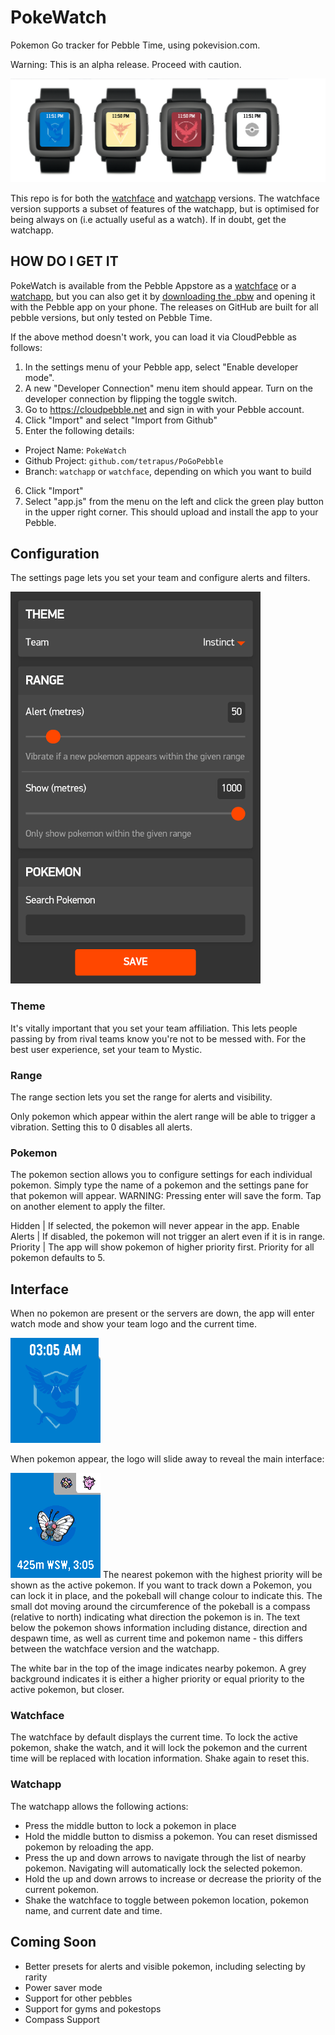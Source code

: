 # PokeWatch
Pokemon Go tracker for Pebble Time, using pokevision.com.

Warning: This is an alpha release. Proceed with caution.

![Teams](docs/images/teams.png "Team Branding")

This repo is for both the [watchface](https://apps.getpebble.com/applications/5796959aa40d829e7b00001e) and [watchapp](https://apps.getpebble.com/en_US/application/5798e5b11482cdda2b0000c8) versions. The watchface version supports a subset of features of the watchapp, but is optimised for being always on (i.e actually useful as a watch). If in doubt, get the watchapp.

## HOW DO I GET IT
PokeWatch is available from the Pebble Appstore as a [watchface](https://apps.getpebble.com/applications/5796959aa40d829e7b00001e) or a [watchapp](https://apps.getpebble.com/en_US/application/5798e5b11482cdda2b0000c8), but you can also get it by [downloading the .pbw](https://github.com/tetrapus/PoGoPebble/releases/) and opening it with the Pebble app on your phone. The releases on GitHub are built for all pebble versions, but only tested on Pebble Time.

If the above method doesn't work, you can load it via CloudPebble as follows:

1. In the settings menu of your Pebble app, select "Enable developer mode".
2. A new "Developer Connection" menu item should appear. Turn on the developer connection by flipping the toggle switch.
3. Go to https://cloudpebble.net and sign in with your Pebble account.
4. Click "Import" and select "Import from Github"
5. Enter the following details:
  * Project Name: `PokeWatch`
  * Github Project: `github.com/tetrapus/PoGoPebble`
  * Branch: `watchapp` or `watchface`, depending on which you want to build
6. Click "Import"
7. Select "app.js" from the menu on the left and click the green play button in the upper right corner. This should upload and install the app to your Pebble.

## Configuration
The settings page lets you set your team and configure alerts and filters.

![Settings](docs/images/settings.png "Settings Page")

### Theme
It's vitally important that you set your team affiliation. This lets people passing by from rival teams know you're not to be messed with. For the best user experience, set your team to Mystic.

### Range
The range section lets you set the range for alerts and visibility.

Only pokemon which appear within the alert range will be able to trigger a vibration. Setting this to 0 disables all alerts.

### Pokemon
The pokemon section allows you to configure settings for each individual pokemon. Simply type the name of a pokemon and the settings pane for that pokemon will appear.
WARNING: Pressing enter will save the form. Tap on another element to apply the filter.

Hidden | If selected, the pokemon will never appear in the app.
Enable Alerts | If disabled, the pokemon will not trigger an alert even if it is in range.
Priority | The app will show pokemon of higher priority first. Priority for all pokemon defaults to 5.

## Interface
When no pokemon are present or the servers are down, the app will enter watch mode and show your team logo and the current time.

![Logo](docs/images/logo.png "Splash Screen")

When pokemon appear, the logo will slide away to reveal the main interface:

![PokeHunt](docs/images/interface.png "Main interface")
The nearest pokemon with the highest priority will be shown as the active pokemon. If you want to track down a Pokemon, you can lock it in place, and the pokeball will change colour to indicate this. The small dot moving around the circumference of the pokeball is a compass (relative to north) indicating what direction the pokemon is in. The text below the pokemon shows information including distance, direction and despawn time, as well as current time and pokemon name - this differs between the watchface version and the watchapp.

The white bar in the top of the image indicates nearby pokemon. A grey background indicates it is either a higher priority or equal priority to the active pokemon, but closer.

### Watchface
The watchface by default displays the current time. To lock the active pokemon, shake the watch, and it will lock the pokemon and the current time will be replaced with location information. Shake again to reset this.

### Watchapp
The watchapp allows the following actions:
- Press the middle button to lock a pokemon in place
- Hold the middle button to dismiss a pokemon. You can reset dismissed pokemon by reloading the app.
- Press the up and down arrows to navigate through the list of nearby pokemon. Navigating will automatically lock the selected pokemon.
- Hold the up and down arrows to increase or decrease the priority of the current pokemon.
- Shake the watchface to toggle between pokemon location, pokemon name, and current date and time.


## Coming Soon
- Better presets for alerts and visible pokemon, including selecting by rarity
- Power saver mode
- Support for other pebbles
- Support for gyms and pokestops
- Compass Support
